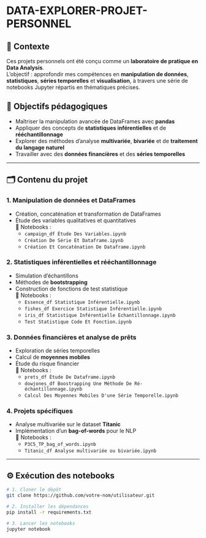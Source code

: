 # DATA-EXPLORER-PROJET-PERSONNEL

## 📌 Contexte

Ces projets personnels ont été conçu comme un **laboratoire de pratique en Data Analysis**.  
L’objectif : approfondir mes compétences en **manipulation de données**, **statistiques**, **séries temporelles** et **visualisation**, à travers une série de notebooks Jupyter répartis en thématiques précises.

## 🧠 Objectifs pédagogiques

- Maîtriser la manipulation avancée de DataFrames avec **pandas**
- Appliquer des concepts de **statistiques inférentielles** et de **rééchantillonnage**
- Explorer des méthodes d’analyse **multivariée**, **bivariée** et de **traitement du langage naturel**
- Travailler avec des **données financières** et des **séries temporelles**

---

## 🗂️ Contenu du projet

### 1. **Manipulation de données et DataFrames**
- Création, concaténation et transformation de DataFrames
- Étude des variables qualitatives et quantitatives  
📒 Notebooks :
  - `campaign_df Étude Des Variables.ipynb`
  - `Création De Série Et Dataframe.ipynb`
  - `Création Et Concaténation De Dataframe.ipynb`

### 2. **Statistiques inférentielles et rééchantillonnage**
- Simulation d’échantillons
- Méthodes de **bootstrapping**
- Construction de fonctions de test statistique  
📒 Notebooks :
  - `Essence_df Statistique Inférentielle.ipynb`
  - `fishes_df Exercice Statistique Inférentielle.ipynb`
  - `iris_df Statistique Inférentielle Echantillonnage.ipynb`
  - `Test Statistique Code Et Fonction.ipynb`

### 3. **Données financières et analyse de prêts**
- Exploration de séries temporelles
- Calcul de **moyennes mobiles**
- Étude du risque financier  
📒 Notebooks :
  - `prets_df Étude De Dataframe.ipynb`
  - `dowjones_df Boostrapping Une Méthode De Ré-échantillonnage.ipynb`
  - `Calcul Des Moyennes Mobiles D'une Série Temporelle.ipynb`

### 4. **Projets spécifiques**
- Analyse multivariée sur le dataset **Titanic**
- Implémentation d’un **bag-of-words** pour le NLP  
📒 Notebooks :
  - `P3C5_TP_bag_of_words.ipynb`
  - `Titanic_df Analyse multivariée ou bivariée.ipynb`

---

## ⚙️ Exécution des notebooks

```bash
# 1. Cloner le dépôt
git clone https://github.com/votre-nom/utilisateur.git

# 2. Installer les dépendances
pip install -r requirements.txt

# 3. Lancer les notebooks
jupyter notebook
